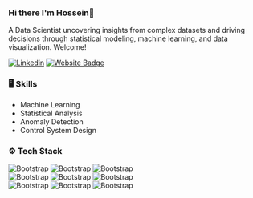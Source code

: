 ### Hi there I'm Hossein👋
A Data Scientist uncovering insights from complex datasets and driving decisions through statistical modeling, machine learning, and data visualization. Welcome!

[![Linkedin](https://img.shields.io/badge/-LinkedIn-blue?style=flat&logo=Linkedin&logoColor=white)](https://www.linkedin.com/in/mohammad-hossein-roohi-39a85259/) 
[![Website Badge](https://img.shields.io/badge/-Website-c14438?style=flat&logo=Google-Chrome&logoColor=white&link=https://pytopia.ai)](https://mhroohi.github.io/portfolio/)

### 🖥 Skills

- Machine Learning
- Statistical Analysis
- Anomaly Detection
- Control System Design
  
### ⚙️ Tech Stack
![Bootstrap](https://img.shields.io/badge/-Python-05122A?style=flat-square&logo=Python&color=353535) 
![Bootstrap](https://img.shields.io/badge/-Docker-05122A?style=flat-square&logo=Docker&color=353535) 
![Bootstrap](https://img.shields.io/badge/-Kubernetes-05122A?style=flat-square&logo=Kubernetes&color=353535)   
![Bootstrap](https://img.shields.io/badge/-TensorFlow-05122A?style=flat-square&logo=TensorFlow&color=353535) 
![Bootstrap](https://img.shields.io/badge/-PyTorch-05122A?style=flat-square&logo=PyTorch&color=353535) 
![Bootstrap](https://img.shields.io/badge/-Scikit%20Learn-05122A?style=flat-square&logo=Scikit-Learn&color=353535)   
![Bootstrap](https://img.shields.io/badge/-MongoDB-05122A?style=flat-square&logo=MongoDB&color=353535) 
![Bootstrap](https://img.shields.io/badge/-MySQL-05122A?style=flat-square&logo=MySQL&color=353535)
![Bootstrap](https://img.shields.io/badge/-Redis-05122A?style=flat-square&logo=Redis&color=353535)

